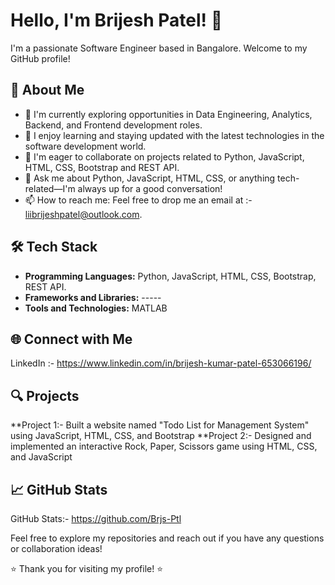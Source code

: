 # Hello, I'm Brijesh Patel! 👋

I'm a passionate Software Engineer based in Bangalore. Welcome to my GitHub profile!

## 🚀 About Me

- 🔭 I'm currently exploring opportunities in Data Engineering, Analytics, Backend, and Frontend development roles.
- 🌱 I enjoy learning and staying updated with the latest technologies in the software development world.
- 👯 I'm eager to collaborate on projects related to Python, JavaScript, HTML, CSS, Bootstrap and REST API.
- 💬 Ask me about Python, JavaScript, HTML, CSS, or anything tech-related—I'm always up for a good conversation!
- 📫 How to reach me: Feel free to drop me an email at :- liibrijeshpatel@outlook.com.

## 🛠️ Tech Stack

- **Programming Languages:** Python, JavaScript, HTML, CSS, Bootstrap, REST API.
- **Frameworks and Libraries:** -----
- **Tools and Technologies:** MATLAB

## 🌐 Connect with Me

LinkedIn :- https://www.linkedin.com/in/brijesh-kumar-patel-653066196/


## 🔍 Projects
**Project 1:- Built a website named "Todo List for Management System" using JavaScript, HTML, CSS, and Bootstrap
**Project 2:- Designed and implemented an interactive Rock, Paper, Scissors game using HTML, CSS, and JavaScript

## 📈 GitHub Stats

GitHub Stats:- https://github.com/Brjs-Ptl

Feel free to explore my repositories and reach out if you have any questions or collaboration ideas!

⭐️ Thank you for visiting my profile! ⭐️

